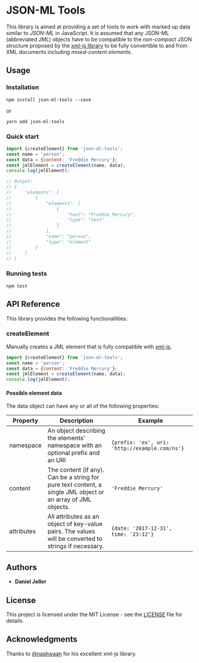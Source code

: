# JSON-ML Tools

This library is aimed at providing a set of tools to work with marked up data similar to _JSON-ML_ in JavaScript. It is assumed that any JSON-ML (abbreviated _JML_) objects have to be compatible to the _non-compact_ JSON structure proposed by the [xml-js library](https://github.com/nashwaan/xml-js) to be fully convertible to and from XML documents including _mixed-content elements_.

## Usage

### Installation

`npm install json-ml-tools --save`

or

`yarn add json-ml-tools`

### Quick start

```js
import {createElement} from 'json-ml-tools';
const name = 'person';
const data = {content: 'Freddie Mercury'};
const jmlElement = createElement(name, data);
console.log(jmlElement);

// Output:
// {
//     "elements": [
//         {
//             "elements": [
//                 {
//                     "text": "Freddie Mercury",
//                     "type": "text"
//                 }
//             ],
//             "name": "person",
//             "type": "element"
//         }
//     ]
// }
```

### Running tests

`npm test`

## API Reference

This library provides the following functionallities:

### createElement

Manually creates a JML element that is fully compatible with [xml-js](https://github.com/nashwaan/xml-js).

```js
import {createElement} from 'json-ml-tools';
const name = 'person';
const data = {content: 'Freddie Mercury'};
const jmlElement = createElement(name, data);
console.log(jmlElement);
```

#### Possible element data

The data object can have any or all of the following properties:

| Property | Description    | Example           |
|----------|------------|----------------------|
| namespace | An object describing the elements' namespace with an optional prefix and an URI    | `{prefix: 'ex', uri: 'http://example.com/ns'}` |
| content | The content (if any). Can be a string for pure text content, a single JML object or an array of JML objects. | `'Freddie Mercury'` |
| attributes | All attributes as an object of key-value pairs. The values will be converted to strings if necessary. | `{date: '2017-12-31', time: '23:12'}` |

## Authors

* **Daniel Jeller**

## License

This project is licensed under the MIT License - see the [LICENSE](LICENSE) file for details.

## Acknowledgments

Thanks to [@nashwaan](https://github.com/nashwaan) for his excellent xml-js library.
